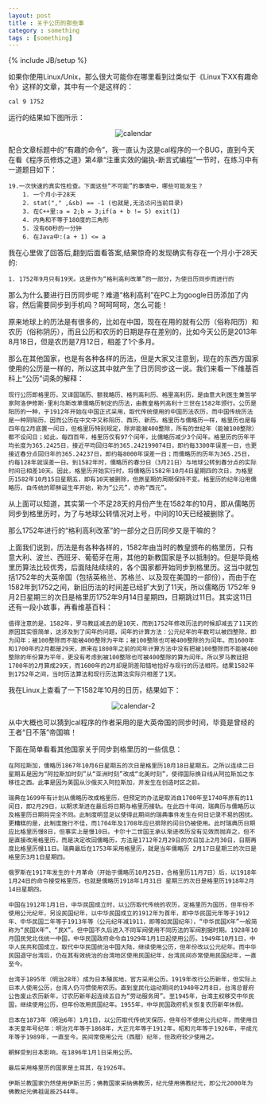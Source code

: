 ```yaml
---
layout: post
title : 关于公历的那些事
category : something
tags : [something]
---
```

{% include JB/setup %}

如果你使用Linux/Unix，那么很大可能你在哪里看到过类似于《Linux下XX有趣命令》这样的文章，其中有一个是这样的：

	cal 9 1752

运行的结果如下图所示：

<center><img alt="calendar" src="{{ ASSET_PATH }}hooligan/img/post/calendar.PNG"/></center>

配合文章标题中的“有趣的命令”，我一直认为这是cal程序的一个BUG，直到今天在看《程序员修炼之道》第4章“注重实效的偏执-断言式编程”一节时，在练习中有一道题目如下：

	19.一次快速的真实性检查。下面这些“不可能”的事情中，哪些可能发生？
		1. 一个月小于28天
		2. stat("," ,&sb) == -1 (也就是,无法访问当前目录)
		3. 在C++里:a = 2;b = 3;if(a + b != 5) exit(1)
		4. 内角和不等于180度的三角形
		5. 没有60秒的一分钟
		6. 在Java中:(a + 1) <= a

我在心里做了回答后,翻到后面看答案,结果惊奇的发现确实有存在一个月小于28天的:

	1. 1752年9月只有19天。这是作为“格利高利改革”的一部分，为使日历同步而进行的

那么为什么要进行日历同步呢？难道“格利高利”在PC上为google日历添加了内容，然后需要同步到手机吗？呵呵呵呵，怎么可能！

原来地球上的历法是有很多的，比如在中国，现在在用的就有公历（俗称阳历）和农历（俗称阴历），而且公历和农历的日期是存在差别的，比如今天公历是2013年8月18日，但是农历是7月12日，相差了1个多月。

那么在其他国家，也是有各种各样的历法，但是大家又注意到，现在的东西方国家使用的公历是一样的，所以这其中就产生了日历同步这一说。我们来看一下维基百科上“公历”词条的解释：

	现行公历即格里历，又译国瑞历、额我略历、格列高利历、格里高利历，是由意大利医生兼哲学家阿洛伊修斯·里利乌斯改革儒略历制定的历法，由教皇格列高利十三世在1582年颁行。公历是阳历的一种，于1912年开始在中国正式采用，取代传统使用的中国历法农历，而中国传统历法是一种阴阳历，因而公历在中文中又称阳历、西历、新历。格里历与儒略历一样，格里历也是每四年在2月底置一闰日，但格里历特别规定，除非能被400整除，所有的世纪年（能被100整除）都不设闰日；如此，每四百年，格里历仅有97个闰年，比儒略历减少3个闰年。格里历的历年平均长度为365.2425日，接近平均回归年的365.242199074日，即约每3300年误差一日，也更接近春分点回归年的365.24237日，即约每8000年误差一日；而儒略历的历年为365.25日，约每128年就误差一日。到1582年时，儒略历的春分日（3月21日）与地球公转到春分点的实际时间已相差10天。因此，格里历开始实行时，将儒略历1582年10月4日星期四的次日，为格里历1582年10月15日星期五，即有10天被删除，但原星期的周期保持不变。格里历的纪年沿用儒略历，自传统的耶稣诞生年开始，称为“公元”，亦称“西元”。

从上面可以知道，其实第一个不足28天的月份产生在1582年的10月，即从儒略历同步到格里历时，为了与地球公转情况对上号，中间的10天已经被删除了。

那么1752年进行的“格利高利改革”的一部分之日历同步又是干嘛的？

上面我们说到，历法是有各种各样的，1582年由当时的教皇颁布的格里历，只有意大利、波兰、西班牙、葡萄牙在用，其他的新教国家是予以抵制的。但是毕竟格里历算法比较优秀，后面陆陆续续的，各个国家都开始同步到格里历。这当中就包括1752年的大英帝国（包括英格兰、苏格兰、以及现在美国的一部份），而由于在1582年到1752之间，新旧历法的时间差已经扩大到了11天，所以儒略历 1752年 9月2日星期三的次日是格里历1752年9月14日星期四，日期跳过11日。其实这11日还有一段小故事，再看维基百科：

	值得注意的是，1582年，罗马教廷减去的是10天，而到1752年修改历法的时候却减去了11天的原因其实很简单，这涉及到了闰年的问题，闰年的计算方法：公元纪年的年数可以被四整除，即为闰年；被100整除而不能被400整除为平年；被100整除也可被400整除的为闰年。而1600年和1700年的2月都是29天，原来在1800年之前的闰年计算方法中没有把被100整除而不能被400整除的年份算为平年，更没有考虑到被100整除也可被400整除的算为闰年。所以罗马教廷把1700年的2月算成29天，而1600年的2月却是阴差阳错地恰好与现行的历法相符。结果1582年到1752年之间，当时历法算法和现行历法算法实际只相差了1天。

我在Linux上查看了一下1582年10月的日历，结果如下：

<center><img alt="calendar-2" src="{{ ASSET_PATH }}hooligan/img/post/calendar-2.PNG"/></center>

从中大概也可以猜到cal程序的作者采用的是大英帝国的同步时间，毕竟是曾经的王者“日不落”帝国嘛！

下面在简单看看其他国家关于同步到格里历的一些信息：

	在阿拉斯加，儒略历1867年10月6日星期五的次日是格里历10月18日星期五。之所以连续二日星期五是因为“阿拉斯加时刻”从“亚洲时刻”改成“北美时刻”，使得国际换日线从阿拉斯加之东移往之西。此事是因为美国从沙俄买入阿拉斯加，并发生在创造时区之前。
	
	瑞典在1699年有计划从儒略历改成格里历，但预定的办法是取消自1700年至1740年原有的11闰日，即2月29日，以期求渐进在最后将日期与格里历接轨。在此四十年间，瑞典历与儒略历以及格里历日期将完全不同。此制度明显足以使得此期间的瑞典事件发生在何日记录不易的困扰。更糟糕的是，此制度施行不佳，而1704年及1708年应已排除的闰日仍被使用。此时瑞典历日期应比格里历慢8日，但事实上是慢10日。卡尔十二世国王承认渐进改历没有见效而抛弃之，但不是直接改用格里历，而是决定改回儒略历，方法是1712年2月29日的次日加上2月30日，日期再度比格里历慢11日。瑞典最后在1753年采用格里历，就是当年儒略历 2月17日星期三的次日是格里历3月1日星期四。

	俄罗斯在1917年发生的十月革命（开始于儒略历10月25日，合格里历11月7日）后，以1918年1月24日的命令接受格里历，也就是儒略历1918年1月31日 星期三的次日是格里历1918年2月14日星期四。

	中国在1912年1月1日，中华民国成立时，以公历取代传统的农历，定格里历为国历，但年份不使用公元纪年，另设民国纪年，以中华民国成立的1912年为首年，即中华民国元年等于1912年、中华民国二年等于1913年等（公元纪年减1911，即等如民国纪年），“中华民国X年”一般简称为“民国X年”、“民X”。但中国不久后进入不同军阀使用不同历法的军阀割据时期。1928年10月国民党北伐统一中国，中华民国政府命令自1929年1月1日起使用公历。1949年10月1日，中华人民共和国成立，取代中华民国统治中国大陆，继续使用公历，但年份改以公元纪年。而中华民国退守台湾后，仍在其有效统治的台湾地区使用民国纪年，台湾民间亦常使用民国纪年，一直至今。

	台湾于1895年（明治28年）成为日本殖民地，官方采用公历。1919年改行公历新年，但实际上日本人使用公历，台湾人仍习惯使用农历。直到皇民化运动期间的1940年2月8日，台湾总督府公告废止农历新年，订农历新年起连续五日为“劳动服务周”。至1945年，台湾主权移交中华民国，继续使用公历，但年份改用民国纪年。1955年，中华民国政府机关恢复农历新年休假。

	日本在1873年（明治6年）1月1日，以公历取代传统天保历，但年份不使用公元纪年，而使用日本天皇年号纪年：明治元年等于1868年，大正元年等于1912年，昭和元年等于1926年，平成元年等于1989年，一直至今。民间常使用公元（西暦）纪年，但政府较少使用之。

	朝鲜受到日本影响，在1896年1月1日采用公历。

	最后采用格里历的国家是土耳其，在1926年。

	伊斯兰教国家仍然使用伊斯兰历；佛教国家采纳佛教历，纪元使用佛教纪元，即公元2000年为佛教纪元佛祖诞辰2544年。
